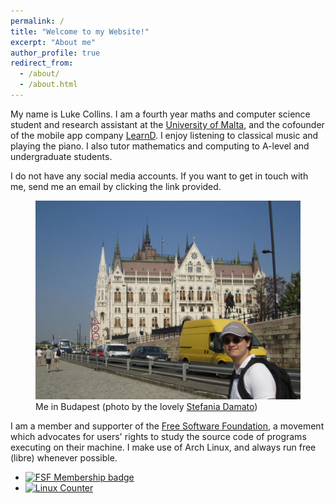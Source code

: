 ```yaml
---
permalink: /
title: "Welcome to my Website!"
excerpt: "About me"
author_profile: true
redirect_from:
  - /about/
  - /about.html
---
```


<p>
    My name is Luke Collins. I am a fourth year maths and computer science student and research assistant at the <a target="_blank" href="https://um.edu.mt">University of Malta</a>, and the cofounder of the mobile app company <a target="_blank" href="https://learnd.com.mt">LearnD</a>. I enjoy listening to classical music and playing the piano. I also tutor mathematics and computing to A-level and undergraduate students.
</p>

I do not have any social media accounts. If you want to get in touch with me, send me an email by clicking the link provided.
<figure>
    <img class="welcome" src="images/buda.jpeg" alt="Me in Budapest">
    <figcaption class="caption">Me in Budapest (photo by the lovely <a class="plain" href="https://stefaniatadama.com">Stefania Damato</a>)</figcaption>
</figure>

I am a member and supporter of the <a target="_blank" href="https://www.youtube.com/watch?v=Ag1AKIl_2GM">Free Software Foundation</a>, a movement which advocates for users' rights to study the source code of programs executing on their machine. I make use of Arch Linux, and always run free (libre) whenever possible.


<ul class="fsf">
    <li class="fsf">
        <a target="blank" href="https://my.fsf.org/join"><img src="{{ site.url }}/images/fsf.png" alt="FSF Membership badge"></a>
    </li>
    <li class="fsf">
        <a target="blank" href="https://en.wikipedia.org/wiki/Linux_Counter"><img src="{{ site.url }}/images/625551.jpg" alt="Linux Counter"></a>
    </li>
</ul>

